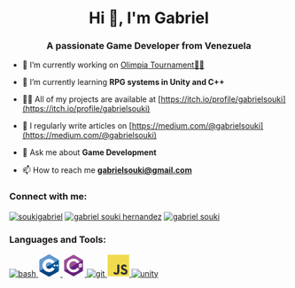 <h1 align="center">Hi 👋, I'm Gabriel</h1>
<h3 align="center">A passionate Game Developer from Venezuela</h3>

- 🔭 I’m currently working on [Olimpia Tournament🤼‍♂️](https://github.com/soukigabriel/Olimpia-tournament)

- 🌱 I’m currently learning **RPG systems in Unity and C++**

- 👨‍💻 All of my projects are available at [https://itch.io/profile/gabrielsouki](https://itch.io/profile/gabrielsouki)

- 📝 I regularly write articles on [https://medium.com/@gabrielsouki](https://medium.com/@gabrielsouki)

- 💬 Ask me about **Game Development**

- 📫 How to reach me **gabrielsouki@gmail.com**

<h3 align="left">Connect with me:</h3>
<p align="left">
<a href="https://twitter.com/soukigabriel" target="blank"><img align="center" src="https://raw.githubusercontent.com/rahuldkjain/github-profile-readme-generator/master/src/images/icons/Social/twitter.svg" alt="soukigabriel" height="30" width="40" /></a>
<a href="https://linkedin.com/in/gabriel souki hernandez" target="blank"><img align="center" src="https://raw.githubusercontent.com/rahuldkjain/github-profile-readme-generator/master/src/images/icons/Social/linked-in-alt.svg" alt="gabriel souki hernandez" height="30" width="40" /></a>
<a href="https://www.youtube.com/c/gabriel souki" target="blank"><img align="center" src="https://raw.githubusercontent.com/rahuldkjain/github-profile-readme-generator/master/src/images/icons/Social/youtube.svg" alt="gabriel souki" height="30" width="40" /></a>
</p>

<h3 align="left">Languages and Tools:</h3>
<p align="left"> <a href="https://www.gnu.org/software/bash/" target="_blank" rel="noreferrer"> <img src="https://www.vectorlogo.zone/logos/gnu_bash/gnu_bash-icon.svg" alt="bash" width="40" height="40"/> </a> <a href="https://www.w3schools.com/cpp/" target="_blank" rel="noreferrer"> <img src="https://raw.githubusercontent.com/devicons/devicon/master/icons/cplusplus/cplusplus-original.svg" alt="cplusplus" width="40" height="40"/> </a> <a href="https://www.w3schools.com/cs/" target="_blank" rel="noreferrer"> <img src="https://raw.githubusercontent.com/devicons/devicon/master/icons/csharp/csharp-original.svg" alt="csharp" width="40" height="40"/> </a> <a href="https://git-scm.com/" target="_blank" rel="noreferrer"> <img src="https://www.vectorlogo.zone/logos/git-scm/git-scm-icon.svg" alt="git" width="40" height="40"/> </a> <a href="https://developer.mozilla.org/en-US/docs/Web/JavaScript" target="_blank" rel="noreferrer"> <img src="https://raw.githubusercontent.com/devicons/devicon/master/icons/javascript/javascript-original.svg" alt="javascript" width="40" height="40"/> </a> <a href="https://unity.com/" target="_blank" rel="noreferrer"> <img src="https://www.vectorlogo.zone/logos/unity3d/unity3d-icon.svg" alt="unity" width="40" height="40"/> </a> </p>